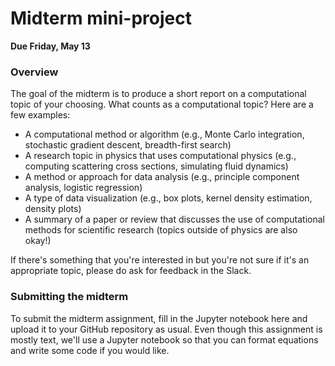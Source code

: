 # Midterm mini-project

**Due Friday, May 13**

### Overview

The goal of the midterm is to produce a short report on a computational topic of your choosing. What counts as a computational topic? Here are a few examples:

- A computational method or algorithm (e.g., Monte Carlo integration, stochastic gradient descent, breadth-first search)  
- A research topic in physics that uses computational physics (e.g., computing scattering cross sections, simulating fluid dynamics)  
- A method or approach for data analysis (e.g., principle component analysis, logistic regression)  
- A type of data visualization (e.g., box plots, kernel density estimation, density plots)  
- A summary of a paper or review that discusses the use of computational methods for scientific research (topics outside of physics are also okay!)  

If there's something that you're interested in but you're not sure if it's an appropriate topic, please do ask for feedback in the Slack.

### Submitting the midterm

To submit the midterm assignment, fill in the Jupyter notebook here and upload it to your GitHub repository as usual. Even though this assignment is mostly text, we'll use a Jupyter notebook so that you can format equations and write some code if you would like.
